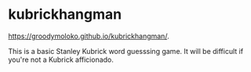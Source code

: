 # kubrickhangman

https://groodymoloko.github.io/kubrickhangman/.

This is a basic Stanley Kubrick word guesssing game.  It will be difficult if you're not a Kubrick afficionado.
